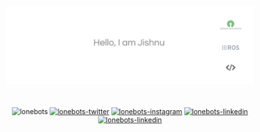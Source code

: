 [![GitHub Banner - Jishnu Suresh](lonebotsbg_light.png)](https://twitter.com/intent/follow?screen_name=lonebots)

<br/>
<!--<p font-size="bolder" align="center"><a href="https://lonebots.github.io"> Let's Explore! </a></p>-->

<div align="center">

<!--GITHUBSTAT STREAK
[![GitHub Streak](http://github-readme-streak-stats.herokuapp.com?user=lonebots&theme=tokyonight&hide_border=true&date_format=j%20M%5B%20Y%5D)](https://git.io/streak-stats)-->

<!--GITHUB CONTRIBUTE SNAKE
![github contribution grid snake animation](https://raw.githubusercontent.com/lonebots/lonebots/output/github-contribution-grid-snake-dark.svg#gh-dark-mode-only)![github contribution grid snake animation](https://raw.githubusercontent.com/lonebots/lonebots/output/github-contribution-grid-snake.svg#gh-light-mode-only)-->
</div>

<p align="center"> 
<img src="https://komarev.com/ghpvc/?username=lonebots&label=Profile%20views&color=0e75b6&style=for-the-badge" alt="lonebots" />
<a href="https://twitter.com/intent/follow?screen_name=lonebots" target="__blank"><img src="https://img.shields.io/twitter/follow/lonebots?logo=twitter&color=0e75b6&style=for-the-badge" alt="lonebots-twitter"/></a>
<a href="https://instagram.com/lonebots" target="__blank"><img src="https://img.shields.io/badge/instagram-E4405F?style=for-the-badge&logo=instagram&logoColor=white" alt="lonebots-instagram"/></a>
<a href="https://linkedin.com/in/lonebots" target="__blank"><img src="https://img.shields.io/badge/linkedin-%230077B5.svg?style=for-the-badge&logo=linkedin&logoColor=white" alt="lonebots-linkedin"/></a>
<a href="mailto:jishnusurajila@gmail.com?subject=Hey%20Jishnu,%20you%20are%20awesome" target="__blank"><img src="https://img.shields.io/badge/Gmail-D14836?style=for-the-badge" alt="lonebots-linkedin"/></a>
</p>
  

  


